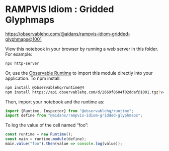 # RAMPVIS Idiom : Gridded Glyphmaps

https://observablehq.com/@aidans/rampvis-idiom-gridded-glyphmaps@1001

View this notebook in your browser by running a web server in this folder. For
example:

~~~sh
npx http-server
~~~

Or, use the [Observable Runtime](https://github.com/observablehq/runtime) to
import this module directly into your application. To npm install:

~~~sh
npm install @observablehq/runtime@4
npm install https://api.observablehq.com/d/2669f8604f02ddaf@1001.tgz?v=3
~~~

Then, import your notebook and the runtime as:

~~~js
import {Runtime, Inspector} from "@observablehq/runtime";
import define from "@aidans/rampvis-idiom-gridded-glyphmaps";
~~~

To log the value of the cell named “foo”:

~~~js
const runtime = new Runtime();
const main = runtime.module(define);
main.value("foo").then(value => console.log(value));
~~~
